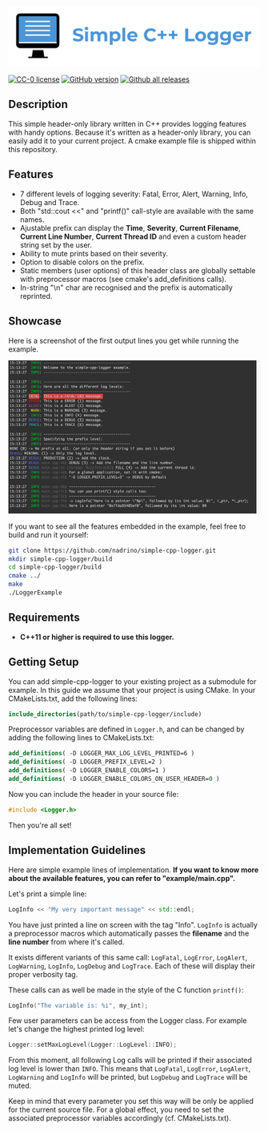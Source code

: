 ![](resources/logo/simple-cpp-logger-logo.png)

[![CC-0 license](https://img.shields.io/badge/License-CC--0-blue.svg)](https://creativecommons.org/licenses/by-nd/4.0)
[![GitHub version](https://badge.fury.io/gh/nadrino%2Fsimple-cpp-logger.svg)](https://github.com/nadrino/simple-cpp-logger/releases/)
[![Github all releases](https://img.shields.io/github/downloads/nadrino/simple-cpp-logger/total.svg)](https://GitHub.com/nadrino/simple-cpp-logger/releases/)


## Description 

This simple header-only library written in C++ provides logging features with handy options.
Because it's written as a header-only library, you can easily add it to your current project. 
A cmake example file is shipped within this repository.


## Features

- 7 different levels of logging severity: Fatal, Error, Alert, Warning, Info, Debug and Trace.
- Both "std::cout <<" and "printf()" call-style are available with the same names.
- Ajustable prefix can display the **Time**, **Severity**, **Current Filename**, **Current Line Number**, **Current Thread ID** and even a custom header string set by the user.
- Ability to mute prints based on their severity. 
- Option to disable colors on the prefix.
- Static members (user options) of this header class are globally settable with preprocessor macros (see cmake's add_definitions calls).
- In-string "\n" char are recognised and the prefix is automatically reprinted.


## Showcase

Here is a screenshot of the first output lines you get while running the example.

![](resources/screenshot/example_showcase.png)

If you want to see all the features embedded in the example, feel free to build and run it yourself: 

```bash
git clone https://github.com/nadrino/simple-cpp-logger.git
mkdir simple-cpp-logger/build
cd simple-cpp-logger/build
cmake ../
make
./LoggerExample
```


## Requirements

- **C++11 or higher is required to use this logger.**


## Getting Setup

You can add simple-cpp-logger to your existing project as a submodule for example.
In this guide we assume that your project is using CMake.
In your CMakeLists.txt, add the following lines:

```cmake
include_directories(path/to/simple-cpp-logger/include)
```

Preprocessor variables are defined in `Logger.h`, and can be changed by adding the following lines to CMakeLists.txt:

```cmake
add_definitions( -D LOGGER_MAX_LOG_LEVEL_PRINTED=6 )
add_definitions( -D LOGGER_PREFIX_LEVEL=2 )
add_definitions( -D LOGGER_ENABLE_COLORS=1 )
add_definitions( -D LOGGER_ENABLE_COLORS_ON_USER_HEADER=0 )
```

Now you can include the header in your source file:

```cpp
#include <Logger.h>
```

Then you're all set!


## Implementation Guidelines

Here are simple example lines of implementation. 
**If you want to know more about the available features, you can refer to "example/main.cpp".**

Let's print a simple line:

```cpp
LogInfo << "My very important message" << std::endl;
```

You have just printed a line on screen with the tag "Info". 
`LogInfo` is actually a preprocessor macros which automatically passes the **filename** and the **line number** from where it's called.

It exists different variants of this same call: `LogFatal`, `LogError`, `LogAlert`, `LogWarning`, `LogInfo`, `LogDebug` and `LogTrace`.
Each of these will display their proper verbosity tag.

These calls can as well be made in the style of the C function `printf()`:

```cpp
LogInfo("The variable is: %i", my_int);
```

Few user parameters can be access from the Logger class.
For example let's change the highest printed log level:

```cpp
Logger::setMaxLogLevel(Logger::LogLevel::INFO);
```

From this moment, all following Log calls will be printed if their associated log level is lower than `INFO`.
This means that `LogFatal`, `LogError`, `LogAlert`, `LogWarning` and `LogInfo` will be printed, but `LogDebug` and `LogTrace` will be muted. 

Keep in mind that every parameter you set this way will be only be applied for the current source file.
For a global effect, you need to set the associated preprocessor variables accordingly (cf. CMakeLists.txt).

